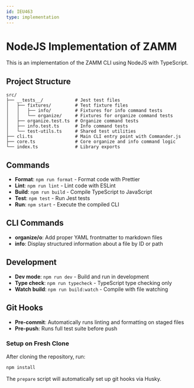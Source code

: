 ```yaml
---
id: IEU463
type: implementation
---
```


# NodeJS Implementation of ZAMM

This is an implementation of the ZAMM CLI using NodeJS with TypeScript.

## Project Structure

```
src/
├── __tests__/            # Jest test files
│   ├── fixtures/         # Test fixture files
│   │   ├── info/         # Fixtures for info command tests
│   │   └── organize/     # Fixtures for organize command tests
│   ├── organize.test.ts  # Organize command tests
│   ├── info.test.ts      # Info command tests
│   └── test-utils.ts     # Shared test utilities
├── cli.ts                # Main CLI entry point with Commander.js
├── core.ts               # Core organize and info command logic
└── index.ts              # Library exports
```

## Commands

- **Format**: `npm run format` - Format code with Prettier
- **Lint**: `npm run lint` - Lint code with ESLint
- **Build**: `npm run build` - Compile TypeScript to JavaScript
- **Test**: `npm test` - Run Jest tests
- **Run**: `npm start` - Execute the compiled CLI

## CLI Commands

- **organize/o**: Add proper YAML frontmatter to markdown files
- **info**: Display structured information about a file by ID or path

## Development

- **Dev mode**: `npm run dev` - Build and run in development
- **Type check**: `npm run typecheck` - TypeScript type checking only
- **Watch build**: `npm run build:watch` - Compile with file watching

## Git Hooks

- **Pre-commit**: Automatically runs linting and formatting on staged files
- **Pre-push**: Runs full test suite before push

### Setup on Fresh Clone

After cloning the repository, run:

```bash
npm install
```

The `prepare` script will automatically set up git hooks via Husky.
